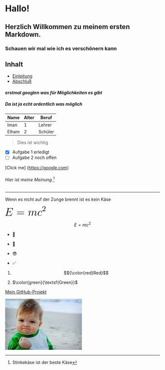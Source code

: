 # Hallo!

## Herzlich Willkommen zu meinem ersten Markdown.

### **Schauen wir mal wie ich es verschönern kann**

## Inhalt
- [Einleitung](#einleitung)
- [Abschluß](Abschluß)

#### *erstmal googlen was für Möglichkeiten es gibt*

##### ***Da ist ja echt ordentlich was möglich***

|Name|Alter|Beruf|
|----|-----|-----|
|Iman|1|Lehrer|
|Elham|2|Schüler|

> Dies ist wichtig

- [x] Aufgabe 1 erledigt 
- [ ] Aufgabe 2 noch offen

[Click me] (https://google.com)

###### Hier ist meine Meinung.[^1]

[^1]: Stinkekäse ist der beste Käse
---
Wenn es nicht auf der Zunge brennt ist es kein Käse



![image](matheformel.svg)

$$E=mc^2$$



- :rocket:

- :tada:

- :sunglasses:

- :white_check_mark:


1. $${\color{red}Red}$$

2. $\color{green}{\textsf{Green}}$

[Mein GitHub-Projekt](https://github.com/Ch0mpCh0mp/markdowntest?tab=readme-ov-file#user-content-fn-1-d25ed4adc4d40c3605d5821837c7df4f)


![image](proudbaby.jpeg)

